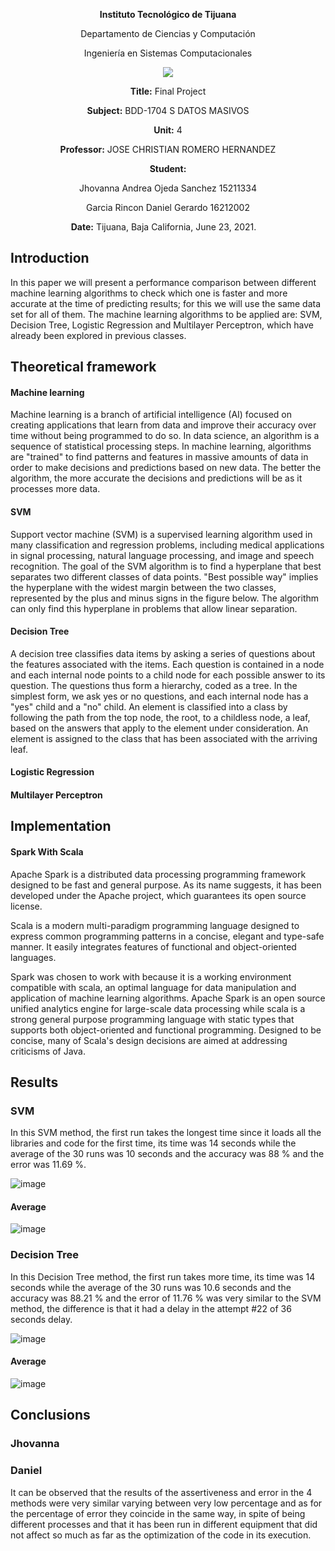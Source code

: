 <div align="center">

**Instituto Tecnológico de Tijuana**

Departamento de Ciencias y Computación

Ingeniería en Sistemas Computacionales

 ![](https://www.tijuana.tecnm.mx/wp-content/themes/tecnm/images/logo_TECT.png)

**Title:**
Final Project 

**Subject:**
BDD-1704 S DATOS MASIVOS

**Unit:**
 4

**Professor:**
JOSE CHRISTIAN ROMERO HERNANDEZ

**Student:**

Jhovanna Andrea Ojeda Sanchez
15211334

Garcia Rincon Daniel Gerardo
16212002



**Date:**
Tijuana, Baja California, June 23, 2021. 
</div>


## Introduction
In this paper we will present a performance comparison between different machine learning algorithms to check which one is faster and more accurate at the time of predicting results; for this we will use the same data set for all of them. The machine learning algorithms to be applied are: SVM, Decision Tree, Logistic Regression and Multilayer Perceptron, which have already been explored in previous classes.

## Theoretical framework

#### Machine learning
Machine learning is a branch of artificial intelligence (AI) focused on creating applications that learn from data and improve their accuracy over time without being programmed to do so. In data science, an algorithm is a sequence of statistical processing steps. In machine learning, algorithms are "trained" to find patterns and features in massive amounts of data in order to make decisions and predictions based on new data. The better the algorithm, the more accurate the decisions and predictions will be as it processes more data. 

#### SVM
Support vector machine (SVM) is a supervised learning algorithm used in many classification and regression problems, including medical applications in signal processing, natural language processing, and image and speech recognition. The goal of the SVM algorithm is to find a hyperplane that best separates two different classes of data points. "Best possible way" implies the hyperplane with the widest margin between the two classes, represented by the plus and minus signs in the figure below. The algorithm can only find this hyperplane in problems that allow linear separation.

#### Decision Tree
A decision tree classifies data items by asking a series of questions about the features associated with the items. Each question is contained in a node and each internal node points to a child node for each possible answer to its question. The questions thus form a hierarchy, coded as a tree. In the simplest form, we ask yes or no questions, and each internal node has a "yes" child and a "no" child. An element is classified into a class by following the path from the top node, the root, to a childless node, a leaf, based on the answers that apply to the element under consideration. An element is assigned to the class that has been associated with the arriving leaf. 

#### Logistic Regression

#### Multilayer Perceptron


## Implementation

#### Spark With Scala
Apache Spark is a distributed data processing programming framework designed to be fast and general purpose. As its name suggests, it has been developed under the Apache project, which guarantees its open source license. 

Scala is a modern multi-paradigm programming language designed to express common programming patterns in a concise, elegant and type-safe manner. It easily integrates features of functional and object-oriented languages.

Spark was chosen to work with because it is a working environment compatible with scala, an optimal language for data manipulation and application of machine learning algorithms. Apache Spark is an open source unified analytics engine for large-scale data processing while scala is a strong general purpose programming language with static types that supports both object-oriented and functional programming. Designed to be concise, many of Scala's design decisions are aimed at addressing criticisms of Java.


## Results

### SVM
In this SVM method, the first run takes the longest time since it loads all the libraries and code for the first time, its time was 14 seconds while the average of the 30 runs was 10 seconds and the accuracy was 88 % and the error was 11.69 %.

![image](https://user-images.githubusercontent.com/60414135/123190165-e720e980-d453-11eb-8d12-b898577a93b6.png)

#### Average
![image](https://user-images.githubusercontent.com/60414135/123190283-1e8f9600-d454-11eb-8b1a-1b2b3c51e6d4.png)

### Decision Tree
In this Decision Tree method, the first run takes more time, its time was 14 seconds while the average of the 30 runs was 10.6 seconds and the accuracy was 88.21 % and the error of 11.76 % was very similar to the SVM method, the difference is that it had a delay in the attempt #22 of 36 seconds delay.

![image](https://user-images.githubusercontent.com/60414135/123190350-3ff08200-d454-11eb-9f70-ddcdf4ff3156.png)

#### Average
![image](https://user-images.githubusercontent.com/60414135/123190380-4b43ad80-d454-11eb-9fc4-84da5d968789.png)

## Conclusions

### Jhovanna

### Daniel
It can be observed that the results of the assertiveness and error in the 4 methods were very similar varying between very low percentage and as for the percentage of error they coincide in the same way, in spite of being different processes and that it has been run in different equipment that did not affect so much as far as the optimization of the code in its execution.
